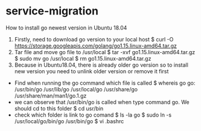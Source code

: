 # service-migration
How to install go newest version in Ubuntu 18.04 
1. Firstly, need to download go version to your local host
 $ curl -O https://storage.googleapis.com/golang/go1.15.linux-amd64.tar.gz
2. Tar file and move go file to /usr/local
 $ tar -xvf go1.15.linux-amd64.tar.gz
 $ sudo mv go /usr/local
 $ rm go1.15.linux-amd64.tar.gz
3. Because in Ubuntu18.04, there is already older go version so to install new version you need to unlink older version or remove it first
 - Find when running the go command which file is called
 $ whereis go
 go: /usr/bin/go /usr/lib/go /usr/local/go /usr/share/go /usr/share/man/man1/go.1.gz
 - we can observe that /usr/bin/go is called when type command go. We should cd to this folder
 $ cd usr/bin
 - check which folder is link to go comand
 $ ls -la go
 $ sudo ln -s /usr/local/go/bin/go /usr/bin/go 
 $ vi .bashrc
